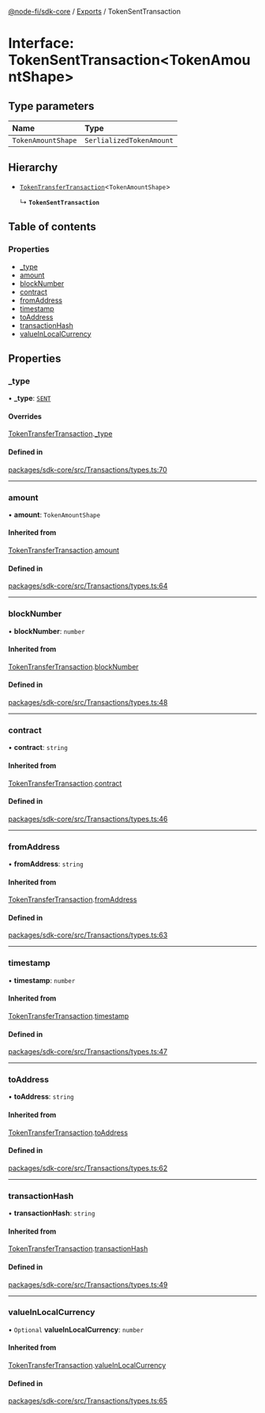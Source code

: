 [@node-fi/sdk-core](../README.md) / [Exports](../modules.md) / TokenSentTransaction

# Interface: TokenSentTransaction<TokenAmountShape\>

## Type parameters

| Name | Type |
| :------ | :------ |
| `TokenAmountShape` | `SerlializedTokenAmount` |

## Hierarchy

- [`TokenTransferTransaction`](TokenTransferTransaction.md)<`TokenAmountShape`\>

  ↳ **`TokenSentTransaction`**

## Table of contents

### Properties

- [\_type](TokenSentTransaction.md#_type)
- [amount](TokenSentTransaction.md#amount)
- [blockNumber](TokenSentTransaction.md#blocknumber)
- [contract](TokenSentTransaction.md#contract)
- [fromAddress](TokenSentTransaction.md#fromaddress)
- [timestamp](TokenSentTransaction.md#timestamp)
- [toAddress](TokenSentTransaction.md#toaddress)
- [transactionHash](TokenSentTransaction.md#transactionhash)
- [valueInLocalCurrency](TokenSentTransaction.md#valueinlocalcurrency)

## Properties

### \_type

• **\_type**: [`SENT`](../enums/TokenTransactionType.md#sent)

#### Overrides

[TokenTransferTransaction](TokenTransferTransaction.md).[_type](TokenTransferTransaction.md#_type)

#### Defined in

[packages/sdk-core/src/Transactions/types.ts:70](https://github.com/Node-Fi/sdk/blob/eb73fa4/packages/sdk-core/src/Transactions/types.ts#L70)

___

### amount

• **amount**: `TokenAmountShape`

#### Inherited from

[TokenTransferTransaction](TokenTransferTransaction.md).[amount](TokenTransferTransaction.md#amount)

#### Defined in

[packages/sdk-core/src/Transactions/types.ts:64](https://github.com/Node-Fi/sdk/blob/eb73fa4/packages/sdk-core/src/Transactions/types.ts#L64)

___

### blockNumber

• **blockNumber**: `number`

#### Inherited from

[TokenTransferTransaction](TokenTransferTransaction.md).[blockNumber](TokenTransferTransaction.md#blocknumber)

#### Defined in

[packages/sdk-core/src/Transactions/types.ts:48](https://github.com/Node-Fi/sdk/blob/eb73fa4/packages/sdk-core/src/Transactions/types.ts#L48)

___

### contract

• **contract**: `string`

#### Inherited from

[TokenTransferTransaction](TokenTransferTransaction.md).[contract](TokenTransferTransaction.md#contract)

#### Defined in

[packages/sdk-core/src/Transactions/types.ts:46](https://github.com/Node-Fi/sdk/blob/eb73fa4/packages/sdk-core/src/Transactions/types.ts#L46)

___

### fromAddress

• **fromAddress**: `string`

#### Inherited from

[TokenTransferTransaction](TokenTransferTransaction.md).[fromAddress](TokenTransferTransaction.md#fromaddress)

#### Defined in

[packages/sdk-core/src/Transactions/types.ts:63](https://github.com/Node-Fi/sdk/blob/eb73fa4/packages/sdk-core/src/Transactions/types.ts#L63)

___

### timestamp

• **timestamp**: `number`

#### Inherited from

[TokenTransferTransaction](TokenTransferTransaction.md).[timestamp](TokenTransferTransaction.md#timestamp)

#### Defined in

[packages/sdk-core/src/Transactions/types.ts:47](https://github.com/Node-Fi/sdk/blob/eb73fa4/packages/sdk-core/src/Transactions/types.ts#L47)

___

### toAddress

• **toAddress**: `string`

#### Inherited from

[TokenTransferTransaction](TokenTransferTransaction.md).[toAddress](TokenTransferTransaction.md#toaddress)

#### Defined in

[packages/sdk-core/src/Transactions/types.ts:62](https://github.com/Node-Fi/sdk/blob/eb73fa4/packages/sdk-core/src/Transactions/types.ts#L62)

___

### transactionHash

• **transactionHash**: `string`

#### Inherited from

[TokenTransferTransaction](TokenTransferTransaction.md).[transactionHash](TokenTransferTransaction.md#transactionhash)

#### Defined in

[packages/sdk-core/src/Transactions/types.ts:49](https://github.com/Node-Fi/sdk/blob/eb73fa4/packages/sdk-core/src/Transactions/types.ts#L49)

___

### valueInLocalCurrency

• `Optional` **valueInLocalCurrency**: `number`

#### Inherited from

[TokenTransferTransaction](TokenTransferTransaction.md).[valueInLocalCurrency](TokenTransferTransaction.md#valueinlocalcurrency)

#### Defined in

[packages/sdk-core/src/Transactions/types.ts:65](https://github.com/Node-Fi/sdk/blob/eb73fa4/packages/sdk-core/src/Transactions/types.ts#L65)
